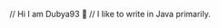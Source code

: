 // Hi I am Dubya93 👋
// I like to write in Java primarily. 

<!---
Dubya93/Dubya93 is a ✨ special ✨ repository because its `README.md` (this file) appears on your GitHub profile.
You can click the Preview link to take a look at your changes.
--->
